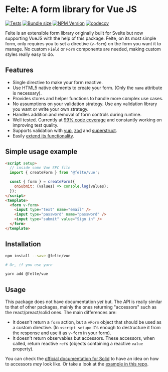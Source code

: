 # Felte: A form library for Vue JS

[![Tests](https://github.com/pablo-abc/felte/workflows/Tests/badge.svg)](https://github.com/pablo-abc/felte/actions/workflows/test.yml)
[![Bundle size](https://img.shields.io/bundlephobia/min/@felte/vue)](https://bundlephobia.com/result?p=@felte/vanilla)
[![NPM Version](https://img.shields.io/npm/v/@felte/vue)](https://www.npmjs.com/package/@felte/vanilla)
[![codecov](https://codecov.io/gh/pablo-abc/felte/branch/main/graph/badge.svg?token=T73OJZ50LC)](https://codecov.io/gh/pablo-abc/felte)

Felte is an extensible form library originally built for Svelte but now supporting VueJS with the help of this package. Felte, on its most simple form, only requires you to set a directive (`v-form`) on the form you want it to manage. No custom `Field` or `Form` components are needed, making custom styles really easy to do.

## Features

- Single directive to make your form reactive.
- Use HTML5 native elements to create your form. (Only the `name` attribute is necessary).
- Provides stores and helper functions to handle more complex use cases.
- No assumptions on your validation strategy. Use any validation library you want or write your own strategy.
- Handles addition and removal of form controls during runtime.
- Well tested. Currently at [99% code coverage](https://app.codecov.io/gh/pablo-abc/felte) and constantly working on improving test quality.
- Supports validation with [yup](/packages/validator-yup/README.md), [zod](/packages/validator-zod/README.md) and [superstruct](/packages/validator-superstruct/README.md).
- Easily [extend its functionality](https://felte.dev/docs/svelte/extending-felte).

## Simple usage example

```html
<script setup>
  // inside some Vue SFC file
  import { createForm } from '@felte/vue';

  const { form } = createForm({
    onSubmit: (values) => console.log(values);
  });
</script>
<template>
  <form v-form>
    <input type="text" name="email" />
    <input type="password" name="password" />
    <input type="submit" value="Sign in" />
  </form>
</template>
```

## Installation

```sh
npm install --save @felte/vue

# Or, if you use yarn

yarn add @felte/vue
```

## Usage

This package does not have documentation _yet_ but. The API is really similar to that of other packages, mainly the ones returning "accessors" such as the react/preact/solid ones. The main differences are:

- It doesn't return a `form` action, but a `vForm` object that should be used as a custom directive. (In `<script setup>` it's enough to destructure it from the response and use it as `v-form` in your form).
- It doesn't return observables but accessors. These accessors, when called, return reactive `ref`s (objects containing a reactive `value` property).

You can check the [official documentation for Solid](https://felte.dev/docs/solid/getting-started) to have an idea on how to accessors _may_ look like. Or take a look at the [example in this repo](../../examples/vue/basic).
